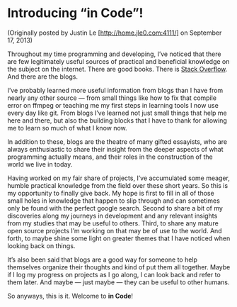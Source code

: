 Introducing “in Code”!
======================

(Originally posted by Justin Le [http://home.jle0.com:4111/] on September 17, 2013)

Throughout my time programming and developing, I’ve noticed that there
are few legitimately useful sources of practical and beneficial
knowledge on the subject on the internet. There are good books. There is
[Stack Overflow](http://www.stackoverflow.com). And there are the blogs.

I’ve probably learned more useful information from blogs than I have
from nearly any other source — from small things like how to fix that
compile error on ffmpeg or teaching me my first steps in learning tools
I now use every day like git. From blogs I’ve learned not just small
things that help me here and there, but also the building blocks that I
have to thank for allowing me to learn so much of what I know now.

In addition to these, blogs are the theatre of many gifted essayists,
who are always enthusiastic to share their insight from the deeper
aspects of what programming actually means, and their roles in the
construction of the world we live in today.

Having worked on my fair share of projects, I’ve accumulated some
meager, humble practical knowledge from the field over these short
years. So this is my opportunity to finally give back. My hope is first
to fill in all of those small holes in knowledge that happen to slip
through and can sometimes only be found with the perfect google search.
Second to share a bit of my discoveries along my journeys in development
and any relevant insights from my studies that may be useful to others.
Third, to share any mature open source projects I’m working on that may
be of use to the world. And forth, to maybe shine some light on greater
themes that I have noticed when looking back on things.

It’s also been said that blogs are a good way for someone to help
themselves organize their thoughts and kind of put them all together.
Maybe if I log my progress on projects as I go along, I can look back
and refer to them later. And maybe — just maybe — they can be useful to
other humans.

So anyways, this is it. Welcome to **in Code**!
